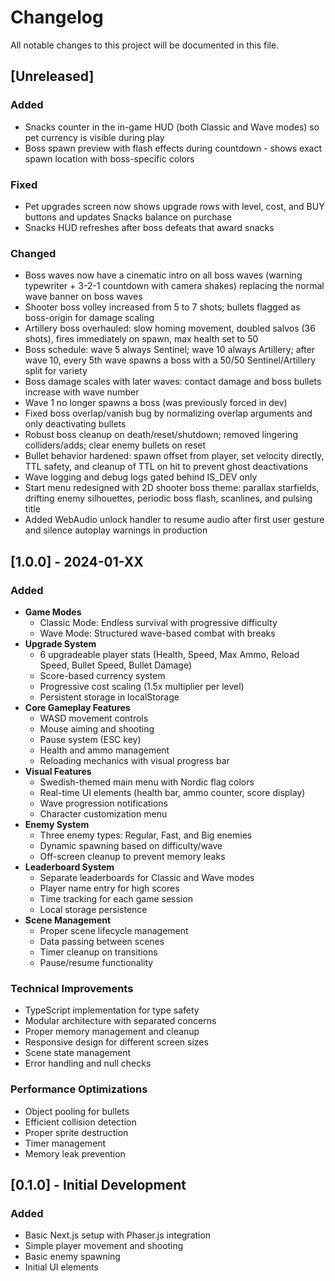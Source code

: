 # Changelog

All notable changes to this project will be documented in this file.

## [Unreleased]

### Added
- Snacks counter in the in-game HUD (both Classic and Wave modes) so pet currency is visible during play
- Boss spawn preview with flash effects during countdown - shows exact spawn location with boss-specific colors

### Fixed
- Pet upgrades screen now shows upgrade rows with level, cost, and BUY buttons and updates Snacks balance on purchase
- Snacks HUD refreshes after boss defeats that award snacks

### Changed
- Boss waves now have a cinematic intro on all boss waves (warning typewriter + 3-2-1 countdown with camera shakes) replacing the normal wave banner on boss waves
- Shooter boss volley increased from 5 to 7 shots; bullets flagged as boss-origin for damage scaling
- Artillery boss overhauled: slow homing movement, doubled salvos (36 shots), fires immediately on spawn, max health set to 50
- Boss schedule: wave 5 always Sentinel; wave 10 always Artillery; after wave 10, every 5th wave spawns a boss with a 50/50 Sentinel/Artillery split for variety
- Boss damage scales with later waves: contact damage and boss bullets increase with wave number
- Wave 1 no longer spawns a boss (was previously forced in dev)
- Fixed boss overlap/vanish bug by normalizing overlap arguments and only deactivating bullets
- Robust boss cleanup on death/reset/shutdown; removed lingering colliders/adds; clear enemy bullets on reset
- Bullet behavior hardened: spawn offset from player, set velocity directly, TTL safety, and cleanup of TTL on hit to prevent ghost deactivations
- Wave logging and debug logs gated behind IS_DEV only
- Start menu redesigned with 2D shooter boss theme: parallax starfields, drifting enemy silhouettes, periodic boss flash, scanlines, and pulsing title
- Added WebAudio unlock handler to resume audio after first user gesture and silence autoplay warnings in production

## [1.0.0] - 2024-01-XX

### Added
- **Game Modes**
  - Classic Mode: Endless survival with progressive difficulty
  - Wave Mode: Structured wave-based combat with breaks
- **Upgrade System**
  - 6 upgradeable player stats (Health, Speed, Max Ammo, Reload Speed, Bullet Speed, Bullet Damage)
  - Score-based currency system
  - Progressive cost scaling (1.5x multiplier per level)
  - Persistent storage in localStorage
- **Core Gameplay Features**
  - WASD movement controls
  - Mouse aiming and shooting
  - Pause system (ESC key)
  - Health and ammo management
  - Reloading mechanics with visual progress bar
- **Visual Features**
  - Swedish-themed main menu with Nordic flag colors
  - Real-time UI elements (health bar, ammo counter, score display)
  - Wave progression notifications
  - Character customization menu
- **Enemy System**
  - Three enemy types: Regular, Fast, and Big enemies
  - Dynamic spawning based on difficulty/wave
  - Off-screen cleanup to prevent memory leaks
- **Leaderboard System**
  - Separate leaderboards for Classic and Wave modes
  - Player name entry for high scores
  - Time tracking for each game session
  - Local storage persistence
- **Scene Management**
  - Proper scene lifecycle management
  - Data passing between scenes
  - Timer cleanup on transitions
  - Pause/resume functionality

### Technical Improvements
- TypeScript implementation for type safety
- Modular architecture with separated concerns
- Proper memory management and cleanup
- Responsive design for different screen sizes
- Scene state management
- Error handling and null checks

### Performance Optimizations
- Object pooling for bullets
- Efficient collision detection
- Proper sprite destruction
- Timer management
- Memory leak prevention

## [0.1.0] - Initial Development

### Added
- Basic Next.js setup with Phaser.js integration
- Simple player movement and shooting
- Basic enemy spawning
- Initial UI elements